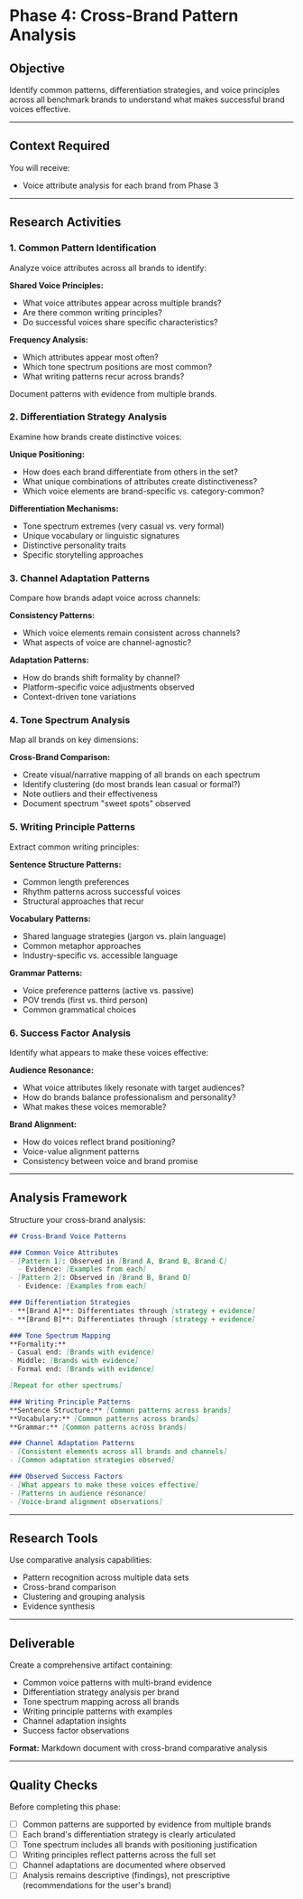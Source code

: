 # Phase 4: Cross-Brand Pattern Analysis

## Objective

Identify common patterns, differentiation strategies, and voice principles across all benchmark brands to understand what makes successful brand voices effective.

---

## Context Required

You will receive:
- Voice attribute analysis for each brand from Phase 3

---

## Research Activities

### 1. Common Pattern Identification

Analyze voice attributes across all brands to identify:

**Shared Voice Principles:**
- What voice attributes appear across multiple brands?
- Are there common writing principles?
- Do successful voices share specific characteristics?

**Frequency Analysis:**
- Which attributes appear most often?
- Which tone spectrum positions are most common?
- What writing patterns recur across brands?

Document patterns with evidence from multiple brands.

### 2. Differentiation Strategy Analysis

Examine how brands create distinctive voices:

**Unique Positioning:**
- How does each brand differentiate from others in the set?
- What unique combinations of attributes create distinctiveness?
- Which voice elements are brand-specific vs. category-common?

**Differentiation Mechanisms:**
- Tone spectrum extremes (very casual vs. very formal)
- Unique vocabulary or linguistic signatures
- Distinctive personality traits
- Specific storytelling approaches

### 3. Channel Adaptation Patterns

Compare how brands adapt voice across channels:

**Consistency Patterns:**
- Which voice elements remain consistent across channels?
- What aspects of voice are channel-agnostic?

**Adaptation Patterns:**
- How do brands shift formality by channel?
- Platform-specific voice adjustments observed
- Context-driven tone variations

### 4. Tone Spectrum Analysis

Map all brands on key dimensions:

**Cross-Brand Comparison:**
- Create visual/narrative mapping of all brands on each spectrum
- Identify clustering (do most brands lean casual or formal?)
- Note outliers and their effectiveness
- Document spectrum "sweet spots" observed

### 5. Writing Principle Patterns

Extract common writing principles:

**Sentence Structure Patterns:**
- Common length preferences
- Rhythm patterns across successful voices
- Structural approaches that recur

**Vocabulary Patterns:**
- Shared language strategies (jargon vs. plain language)
- Common metaphor approaches
- Industry-specific vs. accessible language

**Grammar Patterns:**
- Voice preference patterns (active vs. passive)
- POV trends (first vs. third person)
- Common grammatical choices

### 6. Success Factor Analysis

Identify what appears to make these voices effective:

**Audience Resonance:**
- What voice attributes likely resonate with target audiences?
- How do brands balance professionalism and personality?
- What makes these voices memorable?

**Brand Alignment:**
- How do voices reflect brand positioning?
- Voice-value alignment patterns
- Consistency between voice and brand promise

---

## Analysis Framework

Structure your cross-brand analysis:

```markdown
## Cross-Brand Voice Patterns

### Common Voice Attributes
- [Pattern 1]: Observed in [Brand A, Brand B, Brand C]
  - Evidence: [Examples from each]
- [Pattern 2]: Observed in [Brand B, Brand D]
  - Evidence: [Examples from each]

### Differentiation Strategies
- **[Brand A]**: Differentiates through [strategy + evidence]
- **[Brand B]**: Differentiates through [strategy + evidence]

### Tone Spectrum Mapping
**Formality:**
- Casual end: [Brands with evidence]
- Middle: [Brands with evidence]
- Formal end: [Brands with evidence]

[Repeat for other spectrums]

### Writing Principle Patterns
**Sentence Structure:** [Common patterns across brands]
**Vocabulary:** [Common patterns across brands]
**Grammar:** [Common patterns across brands]

### Channel Adaptation Patterns
- [Consistent elements across all brands and channels]
- [Common adaptation strategies observed]

### Observed Success Factors
- [What appears to make these voices effective]
- [Patterns in audience resonance]
- [Voice-brand alignment observations]
```

---

## Research Tools

Use comparative analysis capabilities:
- Pattern recognition across multiple data sets
- Cross-brand comparison
- Clustering and grouping analysis
- Evidence synthesis

---

## Deliverable

Create a comprehensive artifact containing:
- Common voice patterns with multi-brand evidence
- Differentiation strategy analysis per brand
- Tone spectrum mapping across all brands
- Writing principle patterns with examples
- Channel adaptation insights
- Success factor observations

**Format:** Markdown document with cross-brand comparative analysis

---

## Quality Checks

Before completing this phase:
- [ ] Common patterns are supported by evidence from multiple brands
- [ ] Each brand's differentiation strategy is clearly articulated
- [ ] Tone spectrum includes all brands with positioning justification
- [ ] Writing principles reflect patterns across the full set
- [ ] Channel adaptations are documented where observed
- [ ] Analysis remains descriptive (findings), not prescriptive (recommendations for the user's brand)
